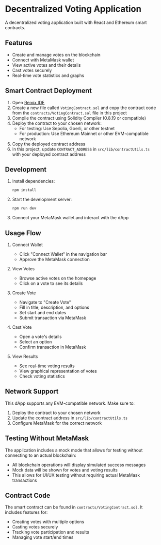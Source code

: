 
# Decentralized Voting Application

A decentralized voting application built with React and Ethereum smart contracts.

## Features

- Create and manage votes on the blockchain
- Connect with MetaMask wallet
- View active votes and their details
- Cast votes securely
- Real-time vote statistics and graphs

## Smart Contract Deployment

1. Open [Remix IDE](https://remix.ethereum.org)
2. Create a new file called `VotingContract.sol` and copy the contract code from the `contracts/VotingContract.sol` file in this project
3. Compile the contract using Solidity Compiler (0.8.19 or compatible)
4. Deploy the contract to your chosen network:
   - For testing: Use Sepolia, Goerli, or other testnet
   - For production: Use Ethereum Mainnet or other EVM-compatible network
5. Copy the deployed contract address
6. In this project, update `CONTRACT_ADDRESS` in `src/lib/contractUtils.ts` with your deployed contract address

## Development

1. Install dependencies:
   ```bash
   npm install
   ```

2. Start the development server:
   ```bash
   npm run dev
   ```

3. Connect your MetaMask wallet and interact with the dApp

## Usage Flow

1. Connect Wallet
   - Click "Connect Wallet" in the navigation bar
   - Approve the MetaMask connection

2. View Votes
   - Browse active votes on the homepage
   - Click on a vote to see its details

3. Create Vote
   - Navigate to "Create Vote"
   - Fill in title, description, and options
   - Set start and end dates
   - Submit transaction via MetaMask

4. Cast Vote
   - Open a vote's details
   - Select an option
   - Confirm transaction in MetaMask

5. View Results
   - See real-time voting results
   - View graphical representation of votes
   - Check voting statistics

## Network Support

This dApp supports any EVM-compatible network. Make sure to:
1. Deploy the contract to your chosen network
2. Update the contract address in `src/lib/contractUtils.ts`
3. Configure MetaMask for the correct network

## Testing Without MetaMask

The application includes a mock mode that allows for testing without connecting to an actual blockchain:
- All blockchain operations will display simulated success messages
- Mock data will be shown for votes and voting results
- This allows for UI/UX testing without requiring actual MetaMask transactions

## Contract Code

The smart contract can be found in `contracts/VotingContract.sol`. It includes features for:
- Creating votes with multiple options
- Casting votes securely
- Tracking vote participation and results
- Managing vote start/end times
